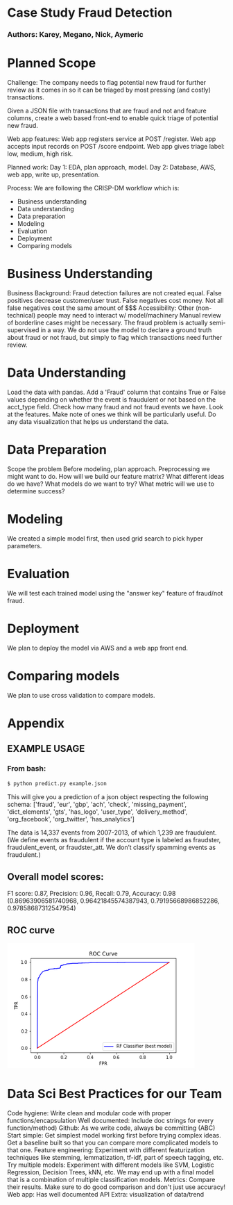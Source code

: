 # Case Study Fraud Detection

### Authors: Karey, Megano, Nick, Aymeric

# Planned Scope
Challenge: The company needs to flag potential new fraud for further review
as it comes in so it can be triaged by most pressing (and costly) transactions.

Given a JSON file with transactions that are fraud and not and feature columns,
create a web based front-end to enable quick triage of potential new fraud.

Web app features:
Web app registers service at POST /register.
Web app accepts input records on POST /score endpoint.
Web app gives triage label: low, medium, high risk.

Planned work:
Day 1: EDA, plan approach, model.
Day 2: Database, AWS, web app, write up, presentation.

Process:
We are following the CRISP-DM workflow which is:
* Business understanding
* Data understanding
* Data preparation
* Modeling
* Evaluation
* Deployment
* Comparing models

# Business Understanding #
Business Background:
Fraud detection failures are not created equal.
False positives decrease customer/user trust.
False negatives cost money. Not all false negatives cost the same amount of $$$
Accessibility: Other (non-technical) people may need to interact w/ model/machinery
Manual review of borderline cases might be necessary.
The fraud problem is actually semi-supervised in a way.
We do not use the model to declare a ground truth about fraud or not fraud,
but simply to flag which transactions need further review.

# Data Understanding #
Load the data with pandas.
Add a 'Fraud' column that contains True or False values depending on whether
the event is fraudulent or not based on the acct_type field.
Check how many fraud and not fraud events we have.
Look at the features. Make note of ones we think will be particularly useful.
Do any data visualization that helps us understand the data.

# Data Preparation #
Scope the problem
Before modeling, plan approach.
Preprocessing we might want to do.
How will we build our feature matrix?
What different ideas do we have?
What models do we want to try?
What metric will we use to determine success?

# Modeling #
We created a simple model first, then used grid search to pick hyper parameters.

# Evaluation #
We will test each trained model using the "answer key" feature of fraud/not fraud.

# Deployment #
We plan to deploy the model via AWS and a web app front end.

# Comparing models #
We plan to use cross validation to compare models.

# Appendix #

## EXAMPLE USAGE
### From bash:

```bash
$ python predict.py example.json
```

This will give you a prediction of a json object respecting the following schema:
['fraud', 'eur', 'gbp', 'ach', 'check', 'missing_payment', 'dict_elements', 'gts',
'has_logo', 'user_type', 'delivery_method', 'org_facebook', 'org_twitter', 'has_analytics']

The data is 14,337 events from 2007-2013, of which 1,239 are fraudulent.  (We define events as fraudulent if the account type is labeled as fraudster, fraudulent_event, or fraudster_att.  We don’t classify spamming events as fraudulent.)

## Overall model scores:
F1 score: 0.87, Precision: 0.96, Recall: 0.79, Accuracy: 0.98
(0.86963906581740968,
 0.96421845574387943,
 0.79195668986852286,
 0.97858687312547954)

## ROC curve
![image](data/17Apr17_1921.png)

# Data Sci Best Practices for our Team #
Code hygiene: Write clean and modular code with proper functions/encapsulation
Well documented: Include doc strings for every function/method)
Github: As we write code, always be committing (ABC)
Start simple: Get simplest model working first before trying complex ideas. Get a baseline built so that you can compare more complicated models to that one.
Feature engineering: Experiment with different featurization techniques like stemming, lemmatization, tf-idf, part of speech tagging, etc.
Try multiple models: Experiment with different models like SVM, Logistic Regression, Decision Trees, kNN, etc. We may end up with a final model that is a combination of multiple classification models.
Metrics: Compare their results. Make sure to do good comparison and don't just use accuracy!
Web app: Has well documented API
Extra: visualization of data/trend
